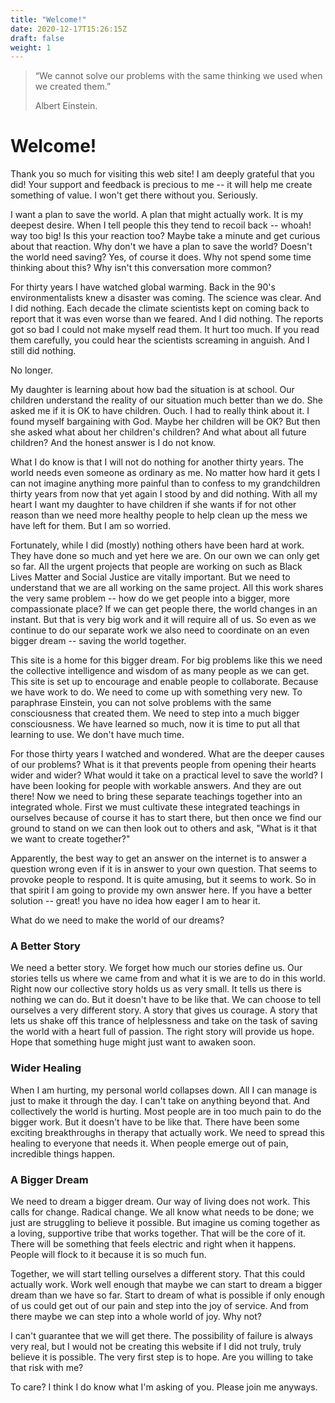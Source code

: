 ```yaml
---
title: "Welcome!"
date: 2020-12-17T15:26:15Z
draft: false
weight: 1
---
```

> “We cannot solve our problems with the same thinking we used when we created them.”
>
> Albert Einstein.

# Welcome!

Thank you so much for visiting this web site! I am deeply grateful that you did! Your support and feedback is precious to me -- it will help me create something of value. I won't get there without you. Seriously.

I want a plan to save the world. A plan that might actually work. It is my deepest desire. When I tell people this they tend to recoil back -- whoah! way too big! Is this your reaction too? Maybe take a minute and get curious about that reaction. Why don't we have a plan to save the world? Doesn't the world need saving? Yes, of course it does. Why not spend some time thinking about this? Why isn't this conversation more common?

For thirty years I have watched global warming. Back in the 90's environmentalists knew a disaster was coming. The science was clear. And I did nothing. Each decade the climate scientists kept on coming back to report that it was even worse than we feared. And I did nothing. The reports got so bad I could not make myself read them. It hurt too much. If you read them carefully, you could hear the scientists screaming in anguish. And I still did nothing.

No longer.

My daughter is learning about how bad the situation is at school. Our children understand the reality of our situation much better than we do. She asked me if it is OK to have children. Ouch. I had to really think about it. I found myself bargaining with God. Maybe her children will be OK? But then she asked what about her children's children? And what about all future children? And the honest answer is I do not know.

What I do know is that I will not do nothing for another thirty years. The world needs even someone as ordinary as me. No matter how hard it gets I can not imagine anything more painful than to confess to my grandchildren thirty years from now that yet again I stood by and did nothing. With all my heart I want my daughter to have children if she wants if for not other reason than we need more healthy people to help clean up the mess we have left for them. But I am so worried.

Fortunately, while I did (mostly) nothing others have been hard at work. They have done so much and yet here we are. On our own we can only get so far. All the urgent projects that people are working on such as Black Lives Matter and Social Justice are vitally important. But we need to understand that we are all working on the same project. All this work shares the very same problem -- how do we get people into a bigger, more compassionate place? If we can get people there, the world changes in an instant. But that is very big work and it will require all of us. So even as we continue to do our separate work we also need to coordinate on an even bigger dream -- saving the world together.  

This site is a home for this bigger dream. For big problems like this we need the collective intelligence and wisdom of as many people as we can get. This site is set up to encourage and enable people to collaborate. Because we have work to do. We need to come up with something very new. To paraphrase Einstein, you can not solve problems with the same consciousness that created them. We need to step into a much bigger consciousness. We have learned so much, now it is time to put all that learning to use. We don't have much time.

For those thirty years I watched and wondered. What are the deeper causes of our problems? What is it that prevents people from opening their hearts wider and wider? What would it take on a practical level to save the world? I have been looking for people with workable answers. And they are out there! Now we need to bring these separate teachings together into an integrated whole. First we must cultivate these integrated teachings in ourselves because of course it has to start there, but then once we find our ground to stand on we can then look out to others and ask, "What is it that we want to create together?"

Apparently, the best way to get an answer on the internet is to answer a question wrong even if it is in answer to your own question. That seems to provoke people to respond. It is quite amusing, but it seems to work. So in that spirit I am going to provide my own answer here. If you have a better solution -- great! you have no idea how eager I am to hear it.

What do we need to make the world of our dreams?

### A Better Story

We need a better story. We forget how much our stories define us. Our stories tells us where we came from and what it is we are to do in this world. Right now our collective story holds us as very small. It tells us there is nothing we can do. But it doesn't have to be like that. We can choose to tell ourselves a very different story. A story that gives us courage. A story that lets us shake off this trance of helplessness and take on the task of saving the world with a heart full of passion. The right story will provide us hope. Hope that something huge might just want to awaken soon.

### Wider Healing

When I am hurting, my personal world collapses down. All I can manage is just to make it through the day. I can't take on anything beyond that. And collectively the world is hurting. Most people are in too much pain to do the bigger work. But it doesn't have to be like that. There have been some exciting breakthroughs in therapy that actually work. We need to spread this healing to everyone that needs it. When people emerge out of pain, incredible things happen.

### A Bigger Dream

We need to dream a bigger dream. Our way of living does not work. This calls for change. Radical change. We all know what needs to be done; we just are struggling to believe it possible. But imagine us coming together as a loving, supportive tribe that works together. That will be the core of it. There will be something that feels electric and right when it happens. People will flock to it because it is so much fun.

Together, we will start telling ourselves a different story. That this could actually work. Work well enough that maybe we can start to dream a bigger dream than we have so far. Start to dream of what is possible if only enough of us could get out of our pain and step into the joy of service. And from there maybe we can step into a whole world of joy. Why not?

I can't guarantee that we will get there. The possibility of failure is always very real, but I would not be creating this website if I did not truly, truly believe it is possible. The very first step is to hope. Are you willing to take that risk with me?

To care? I think I do know what I'm asking of you. Please join me anyways.
